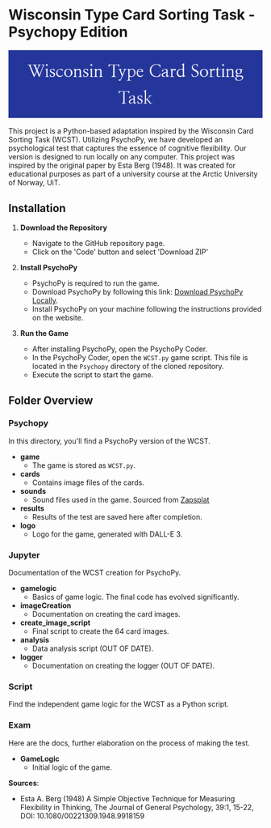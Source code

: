 # Wisconsin Type Card Sorting Task - Psychopy Edition

![logo](logo.png)

This project is a Python-based adaptation inspired by the Wisconsin Card Sorting Task (WCST). Utilizing PsychoPy, we have developed an psychological test that captures the essence of cognitive flexibility. Our version is designed to run locally on any computer. This project was inspired by the original paper by Esta Berg (1948). It was created for educational purposes as part of a university course at the Arctic University of Norway, UiT.

## Installation

1. **Download the Repository**
   - Navigate to the GitHub repository page.
   - Click on the 'Code' button and select 'Download ZIP'

2. **Install PsychoPy**
   - PsychoPy is required to run the game.
   - Download PsychoPy by following this link: [Download PsychoPy Locally](https://www.psychopy.org/download.html).
   - Install PsychoPy on your machine following the instructions provided on the website.

3. **Run the Game**
   - After installing PsychoPy, open the PsychoPy Coder.
   - In the PsychoPy Coder, open the `WCST.py` game script. This file is located in the `Psychopy` directory of the cloned repository.
   - Execute the script to start the game.


## Folder Overview

### Psychopy
In this directory, you'll find a PsychoPy version of the WCST.

- **game**
  - The game is stored as `WCST.py`.
- **cards**
  - Contains image files of the cards.
- **sounds**
  - Sound files used in the game. Sourced from [Zapsplat](https://www.zapsplat.com/)
- **results**
  - Results of the test are saved here after completion.
- **logo**
  - Logo for the game, generated with DALL-E 3.

### Jupyter
Documentation of the WCST creation for PsychoPy.

- **gamelogic**
  - Basics of game logic. The final code has evolved significantly.
- **imageCreation**
  - Documentation on creating the card images.
- **create_image_script**
  - Final script to create the 64 card images.
- **analysis**
  - Data analysis script (OUT OF DATE).
- **logger**
  - Documentation on creating the logger (OUT OF DATE).

### Script
Find the independent game logic for the WCST as a Python script.

### Exam
Here are the docs, further elaboration on the process of making the test.

- **GameLogic**
  - Initial logic of the game.

**Sources**:
- Esta A. Berg (1948) A Simple Objective Technique for Measuring Flexibility in Thinking, The Journal of General Psychology, 39:1, 15-22, DOI: 10.1080/00221309.1948.9918159


